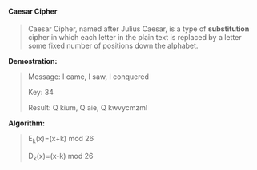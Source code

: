 ####  Caesar Cipher
>   Caesar Cipher, named after Julius Caesar, is a type of **substitution** cipher in which each letter in the plain text is replaced by a letter some fixed number of positions down the alphabet.

**Demostration:**
>
>   Message: I came, I saw, I conquered
>
>   Key: 34
>
>   Result: Q kium, Q aie, Q kwvycmzml

**Algorithm:**
>
>   E<sub>k</sub>(x)=(x+k) mod 26
>
>   D<sub>k</sub>(x)=(x-k) mod 26
